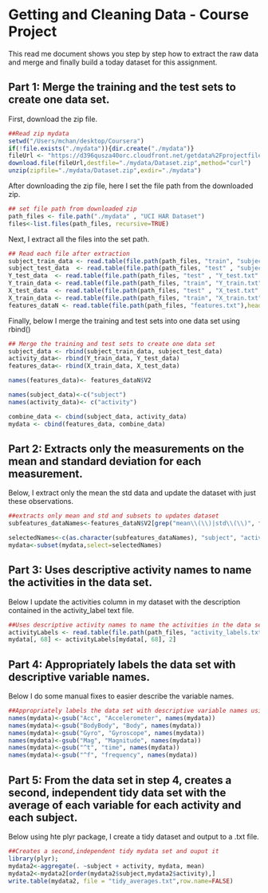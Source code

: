 # Getting and Cleaning Data - Course Project

This read me document shows you step by step how to extract the raw data and merge and finally build a today dataset for this assignment.

## Part 1: Merge the training and the test sets to create one data set.

First, download the zip file.


```r
##Read zip mydata
setwd("/Users/mchan/desktop/Coursera")
if(!file.exists("./mydata")){dir.create("./mydata")}
fileUrl <- "https://d396qusza40orc.cloudfront.net/getdata%2Fprojectfiles%2FUCI%20HAR%20Dataset.zip"
download.file(fileUrl,destfile="./mydata/Dataset.zip",method="curl")
unzip(zipfile="./mydata/Dataset.zip",exdir="./mydata")
```

After downloading the zip file, here I set the file path from the downloaded zip.


```r
## set file path from downloaded zip
path_files <- file.path("./mydata" , "UCI HAR Dataset")
files<-list.files(path_files, recursive=TRUE)
```


Next, I extract all the files into the set path.


```r
## Read each file after extraction
subject_train_data <- read.table(file.path(path_files, "train", "subject_train.txt"),header = FALSE)
subject_test_data  <- read.table(file.path(path_files, "test" , "subject_test.txt"),header = FALSE)
Y_test_data  <- read.table(file.path(path_files, "test" , "Y_test.txt" ),header = FALSE)
Y_train_data <- read.table(file.path(path_files, "train", "Y_train.txt"),header = FALSE)
X_test_data  <- read.table(file.path(path_files, "test" , "X_test.txt" ),header = FALSE)
X_train_data <- read.table(file.path(path_files, "train", "X_train.txt"),header = FALSE)
features_dataN <- read.table(file.path(path_files, "features.txt"),head=FALSE)
```

Finally, below I merge the training and test sets into one data set using rbind()


```r
## Merge the training and test sets to create one data set
subject_data <- rbind(subject_train_data, subject_test_data)
activity_data<- rbind(Y_train_data, Y_test_data)
features_data<- rbind(X_train_data, X_test_data)

names(features_data)<- features_dataN$V2

names(subject_data)<-c("subject")
names(activity_data)<- c("activity")

combine_data <- cbind(subject_data, activity_data)
mydata <- cbind(features_data, combine_data)
```



## Part 2: Extracts only the measurements on the mean and standard deviation for each measurement. 

Below, I extract only the mean the std data and update the dataset with just these observations.


```r
##extracts only mean and std and subsets to updates dataset
subfeatures_dataNames<-features_dataN$V2[grep("mean\\(\\)|std\\(\\)", features_dataN$V2)]

selectedNames<-c(as.character(subfeatures_dataNames), "subject", "activity" )
mydata<-subset(mydata,select=selectedNames)
```



## Part 3: Uses descriptive activity names to name the activities in the data set.

Below I update the activities column in my dataset with the description contained in the activity_label text file.


```r
##Uses descriptive activity names to name the activities in the data set
activityLabels <- read.table(file.path(path_files, "activity_labels.txt"),header = FALSE)
mydata[, 68] <- activityLabels[mydata[, 68], 2]
```



## Part 4: Appropriately labels the data set with descriptive variable names. 

Below I do some manual fixes to easier describe the variable names.


```r
##Appropriately labels the data set with descriptive variable names using gsub()
names(mydata)<-gsub("Acc", "Accelerometer", names(mydata))
names(mydata)<-gsub("BodyBody", "Body", names(mydata))
names(mydata)<-gsub("Gyro", "Gyroscope", names(mydata))
names(mydata)<-gsub("Mag", "Magnitude", names(mydata))
names(mydata)<-gsub("^t", "time", names(mydata))
names(mydata)<-gsub("^f", "frequency", names(mydata))
```




## Part 5: From the data set in step 4, creates a second, independent tidy data set with the average of each variable for each activity and each subject.

Below using hte plyr package, I create a tidy dataset and output to a .txt file.


```r
##Creates a second,independent tidy mydata set and ouput it
library(plyr);
mydata2<-aggregate(. ~subject + activity, mydata, mean)
mydata2<-mydata2[order(mydata2$subject,mydata2$activity),]
write.table(mydata2, file = "tidy_averages.txt",row.name=FALSE)
```








